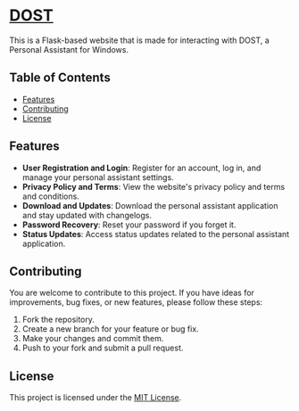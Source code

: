 # [DOST](https://dost.assistantdost.repl.co)

This is a Flask-based website that is made for interacting with DOST, a Personal Assistant for Windows.


## Table of Contents

- [Features](#features)
- [Contributing](#contributing)
- [License](#license)

## Features

- **User Registration and Login**: Register for an account, log in, and manage your personal assistant settings.
- **Privacy Policy and Terms**: View the website's privacy policy and terms and conditions.
- **Download and Updates**: Download the personal assistant application and stay updated with changelogs.
- **Password Recovery**: Reset your password if you forget it.
- **Status Updates**: Access status updates related to the personal assistant application.


## Contributing

You are welcome to contribute to this project. If you have ideas for improvements, bug fixes, or new features, please follow these steps:

1. Fork the repository.
2. Create a new branch for your feature or bug fix.
3. Make your changes and commit them.
4. Push to your fork and submit a pull request.

## License

This project is licensed under the [MIT License](LICENSE.md).
